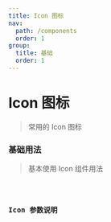 ```yaml
---
title: Icon 图标
nav:
  path: /components
  order: 1
group:
  title: 基础
  order: 1
---
```


# Icon 图标

> 常用的 Icon 图标

### 基础用法

> 基本使用 Icon 组件用法

<code src="./demo/index1.tsx" />

### Icon 参数说明

<API />
